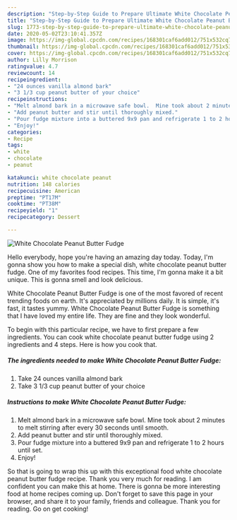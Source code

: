 ```yaml
---
description: "Step-by-Step Guide to Prepare Ultimate White Chocolate Peanut Butter Fudge"
title: "Step-by-Step Guide to Prepare Ultimate White Chocolate Peanut Butter Fudge"
slug: 1773-step-by-step-guide-to-prepare-ultimate-white-chocolate-peanut-butter-fudge
date: 2020-05-02T23:10:41.357Z
image: https://img-global.cpcdn.com/recipes/168301caf6add012/751x532cq70/white-chocolate-peanut-butter-fudge-recipe-main-photo.jpg
thumbnail: https://img-global.cpcdn.com/recipes/168301caf6add012/751x532cq70/white-chocolate-peanut-butter-fudge-recipe-main-photo.jpg
cover: https://img-global.cpcdn.com/recipes/168301caf6add012/751x532cq70/white-chocolate-peanut-butter-fudge-recipe-main-photo.jpg
author: Lilly Morrison
ratingvalue: 4.7
reviewcount: 14
recipeingredient:
- "24 ounces vanilla almond bark"
- "3 1/3 cup peanut butter of your choice"
recipeinstructions:
- "Melt almond bark in a microwave safe bowl.  Mine took about 2 minutes to melt stirring after every 30 seconds until smooth."
- "Add peanut butter and stir until thoroughly mixed."
- "Pour fudge mixture into a buttered 9x9 pan and refrigerate 1 to 2 hours until set."
- "Enjoy!"
categories:
- Recipe
tags:
- white
- chocolate
- peanut

katakunci: white chocolate peanut 
nutrition: 148 calories
recipecuisine: American
preptime: "PT17M"
cooktime: "PT38M"
recipeyield: "1"
recipecategory: Dessert

---
```



![White Chocolate Peanut Butter Fudge](https://img-global.cpcdn.com/recipes/168301caf6add012/751x532cq70/white-chocolate-peanut-butter-fudge-recipe-main-photo.jpg)

Hello everybody, hope you're having an amazing day today. Today, I'm gonna show you how to make a special dish, white chocolate peanut butter fudge. One of my favorites food recipes. This time, I'm gonna make it a bit unique. This is gonna smell and look delicious.



White Chocolate Peanut Butter Fudge is one of the most favored of recent trending foods on earth. It's appreciated by millions daily. It is simple, it's fast, it tastes yummy. White Chocolate Peanut Butter Fudge is something that I have loved my entire life. They are fine and they look wonderful.


To begin with this particular recipe, we have to first prepare a few ingredients. You can cook white chocolate peanut butter fudge using 2 ingredients and 4 steps. Here is how you cook that.

<!--inarticleads1-->

##### The ingredients needed to make White Chocolate Peanut Butter Fudge:

1. Take 24 ounces vanilla almond bark
1. Take 3 1/3 cup peanut butter of your choice




<!--inarticleads2-->

##### Instructions to make White Chocolate Peanut Butter Fudge:

1. Melt almond bark in a microwave safe bowl.  Mine took about 2 minutes to melt stirring after every 30 seconds until smooth.
1. Add peanut butter and stir until thoroughly mixed.
1. Pour fudge mixture into a buttered 9x9 pan and refrigerate 1 to 2 hours until set.
1. Enjoy!




So that is going to wrap this up with this exceptional food white chocolate peanut butter fudge recipe. Thank you very much for reading. I am confident you can make this at home. There is gonna be more interesting food at home recipes coming up. Don't forget to save this page in your browser, and share it to your family, friends and colleague. Thank you for reading. Go on get cooking!
